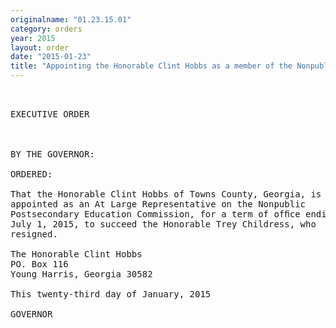 ```yaml
---
originalname: "01.23.15.01"
category: orders
year: 2015
layout: order
date: "2015-01-23"
title: "Appointing the Honorable Clint Hobbs as a member of the Nonpublic Postsecondary Education Commission"
---
```

<pre>
 

EXECUTIVE ORDER

 

BY THE GOVERNOR:

ORDERED:

That the Honorable Clint Hobbs of Towns County, Georgia, is
appointed as an At Large Representative on the Nonpublic
Postsecondary Education Commission, for a term of ofﬁce ending
July 1, 2015, to succeed the Honorable Trey Childress, who
resigned.

The Honorable Clint Hobbs
PO. Box 116
Young Harris, Georgia 30582

This twenty-third day of January, 2015

GOVERNOR

    

 

 

 

</pre>
